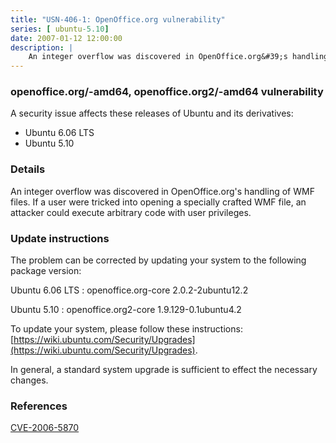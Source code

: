 ```yaml
---
title: "USN-406-1: OpenOffice.org vulnerability"
series: [ ubuntu-5.10]
date: 2007-01-12 12:00:00
description: |
    An integer overflow was discovered in OpenOffice.org&#39;s handling of WMF files.  If a user were tricked into opening a specially crafted WMF  file, an attacker could execute arbitrary code with user privileges.
--- 
```

 
### openoffice.org/-amd64, openoffice.org2/-amd64 vulnerability

A security issue affects these releases of Ubuntu and its derivatives:

* Ubuntu 6.06 LTS
* Ubuntu 5.10

### Details

An integer overflow was discovered in OpenOffice.org&#39;s handling of WMF files. If a user were tricked into opening a specially crafted WMF file, an attacker could execute arbitrary code with user privileges.

### Update instructions

The problem can be corrected by updating your system to the following package version:

Ubuntu 6.06 LTS
 : openoffice.org-core <span>2.0.2-2ubuntu12.2</span>

Ubuntu 5.10
 : openoffice.org2-core <span>1.9.129-0.1ubuntu4.2</span>

To update your system, please follow these instructions: [https://wiki.ubuntu.com/Security/Upgrades](https://wiki.ubuntu.com/Security/Upgrades).

In general, a standard system upgrade is sufficient to effect the necessary changes.

### References

 [CVE-2006-5870](http://people.ubuntu.com/~ubuntu-security/cve/CVE-2006-5870)
 
